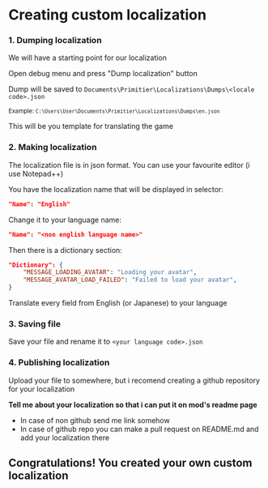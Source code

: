 # Creating custom localization
### 1. Dumping localization
We will have a starting point for our localization

Open debug menu and press "Dump localization" button

Dump will be saved to `Documents\Primitier\Localizations\Dumps\<locale code>.json`

<sub>Example: `C:\Users\User\Documents\Primitier\Localizations\Dumps\en.json`</sub>

This will be you template for translating the game
### 2. Making localization
The localization file is in json format. You can use your favourite editor (i use Notepad++)

You have the localization name that will be displayed in selector:
```json
"Name": "English"
```
Change it to your language name:
```json
"Name": "<non english language name>"
```
Then there is a dictionary section:
```json
"Dictionary": {
    "MESSAGE_LOADING_AVATAR": "Loading your avatar",
    "MESSAGE_AVATAR_LOAD_FAILED": "Failed to load your avatar",
}
```
Translate every field from English (or Japanese) to your language
### 3. Saving file
Save your file and rename it to `<your language code>.json`
### 4. Publishing localization
Upload your file to somewhere, but i recomend creating a github repository for your localization

**Tell me about your localization so that i can put it on mod's readme page**
- In case of non github send me link somehow
- In case of github repo you can make a pull request on README.md and add your localization there

## Congratulations! You created your own custom localization
